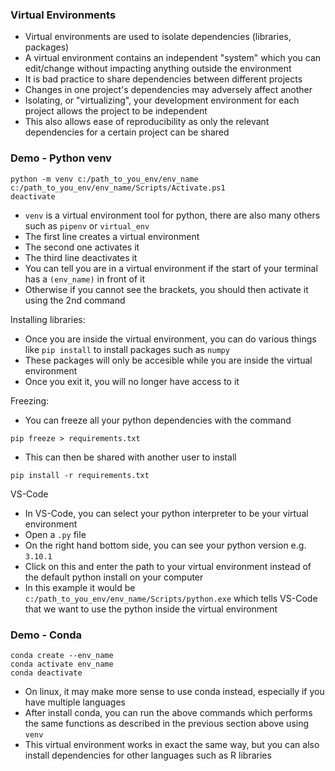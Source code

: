 ### Virtual Environments
- Virtual environments are used to isolate dependencies (libraries, packages)
- A virtual environment contains an independent "system" which you can edit/change without impacting anything outside the environment
- It is bad practice to share dependencies between different projects
- Changes in one project's dependencies may adversely affect another
- Isolating, or "virtualizing", your development environment for each project allows the project to be independent
- This also allows ease of reproducibility as only the relevant dependencies for a certain project can be shared

### Demo - Python venv
```
python -m venv c:/path_to_you_env/env_name
c:/path_to_you_env/env_name/Scripts/Activate.ps1
deactivate
```
- ```venv``` is a virtual environment tool for python, there are also many others such as ```pipenv``` or ```virtual_env```
- The first line creates a virtual environment
- The second one activates it
- The third line deactivates it
- You can tell you are in a virtual environment if the start of your terminal has a ```(env_name)``` in front of it
- Otherwise if you cannot see the brackets, you should then activate it using the 2nd command

Installing libraries:
- Once you are inside the virtual environment, you can do various things like ```pip install``` to install packages such as ```numpy```
- These packages will only be accesible while you are inside the virtual environment
- Once you exit it, you will no longer have access to it

Freezing:
- You can freeze all your python dependencies with the command
```
pip freeze > requirements.txt
```
- This can then be shared with another user to install
```
pip install -r requirements.txt
```

VS-Code
- In VS-Code, you can select your python interpreter to be your virtual environment
- Open a ```.py``` file
- On the right hand bottom side, you can see your python version e.g. ```3.10.1```
- Click on this and enter the path to your virtual environment instead of the default python install on your computer
- In this example it would be ```c:/path_to_you_env/env_name/Scripts/python.exe``` which tells VS-Code that we want to use the python inside the virtual environment

### Demo - Conda
```
conda create --env_name
conda activate env_name
conda deactivate
```
- On linux, it may make more sense to use conda instead, especially if you have multiple languages
- After install conda, you can run the above commands which performs the same functions as described in the previous section above using ```venv```
- This virtual environment works in exact the same way, but you can also install dependencies for other languages such as R libraries
